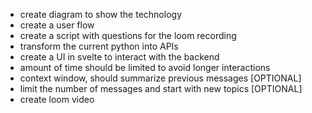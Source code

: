 * create diagram to show the technology
* create a user flow
* create a script with questions for the loom recording
* transform the current python into APIs
* create a UI in svelte to interact with the backend
* amount of time should be limited to avoid longer interactions
* context window, should summarize previous messages [OPTIONAL]
* limit the number of messages and start with new topics [OPTIONAL]
* create loom video
